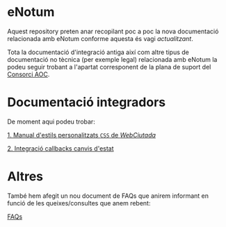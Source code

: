 # eNotum
Aquest repository preten anar recopilant poc a poc la nova documentació relacionada amb eNotum conforme aquesta és vagi *actualitzant*.

Tota la documentació d'integració antiga així com altre tipus de documentació no tècnica (per exemple legal) relacionada amb eNotum la podeu seguir trobant a l'apartat corresponent de la plana de suport del [Consorci AOC](https://web.aoc.cat/suport/e-notum/).

# Documentació integradors

De moment aqui podeu trobar:

[1. Manual d'estils personalitzats `CSS` de *WebCiutada*](https://github.com/ConsorciAOC/eNotum/tree/master/customCSSWebCiutada)

[2. Integració callbacks canvis d'estat](https://github.com/ConsorciAOC/eNotum/tree/master/integracioReportsCanvisEstat)

# Altres

També hem afegit un nou document de FAQs que anirem informant en funció de les queixes/consultes que anem rebent:

[FAQs](https://github.com/ConsorciAOC/eNotum/blob/master/guiesUsuaris/FAQs.md)

